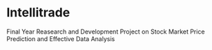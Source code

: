 # Intellitrade
Final Year Reasearch and Development Project on Stock Market Price Prediction and Effective Data Analysis
